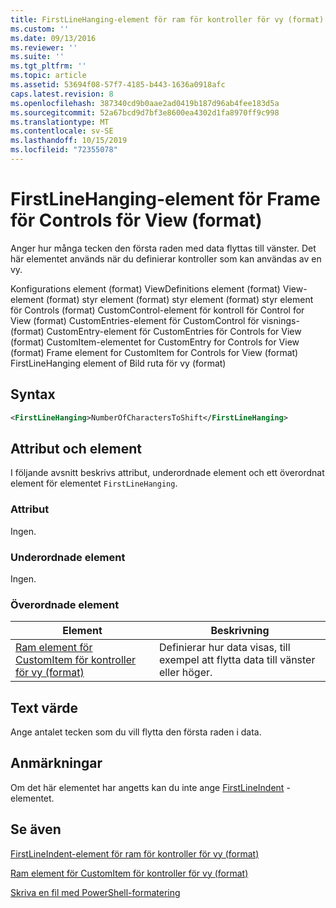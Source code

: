 ```yaml
---
title: FirstLineHanging-element för ram för kontroller för vy (format) | Microsoft Docs
ms.custom: ''
ms.date: 09/13/2016
ms.reviewer: ''
ms.suite: ''
ms.tgt_pltfrm: ''
ms.topic: article
ms.assetid: 53694f08-57f7-4185-b443-1636a0918afc
caps.latest.revision: 8
ms.openlocfilehash: 387340cd9b0aae2ad0419b187d96ab4fee183d5a
ms.sourcegitcommit: 52a67bcd9d7bf3e8600ea4302d1fa8970ff9c998
ms.translationtype: MT
ms.contentlocale: sv-SE
ms.lasthandoff: 10/15/2019
ms.locfileid: "72355078"
---
```

# <a name="firstlinehanging-element-for-frame-for-controls-for-view-format"></a>FirstLineHanging-element för Frame för Controls för View (format)

Anger hur många tecken den första raden med data flyttas till vänster. Det här elementet används när du definierar kontroller som kan användas av en vy.

Konfigurations element (format) ViewDefinitions element (format) View-element (format) styr element (format) styr element (format) styr element för Controls (format) CustomControl-element för kontroll för Control for View (format) CustomEntries-element för CustomControl för visnings-(format) CustomEntry-element för CustomEntries för Controls for View (format) CustomItem-elementet for CustomEntry for Controls for View (format) Frame element for CustomItem for Controls for View (format) FirstLineHanging element of Bild ruta för vy (format)

## <a name="syntax"></a>Syntax

```xml
<FirstLineHanging>NumberOfCharactersToShift</FirstLineHanging>
```

## <a name="attributes-and-elements"></a>Attribut och element

I följande avsnitt beskrivs attribut, underordnade element och ett överordnat element för elementet `FirstLineHanging`.

### <a name="attributes"></a>Attribut

Ingen.

### <a name="child-elements"></a>Underordnade element

Ingen.

### <a name="parent-elements"></a>Överordnade element

|Element|Beskrivning|
|-------------|-----------------|
|[Ram element för CustomItem för kontroller för vy (format)](./frame-element-for-customitem-for-controls-for-view-format.md)|Definierar hur data visas, till exempel att flytta data till vänster eller höger.|

## <a name="text-value"></a>Text värde

Ange antalet tecken som du vill flytta den första raden i data.

## <a name="remarks"></a>Anmärkningar

Om det här elementet har angetts kan du inte ange [FirstLineIndent](./firstlineindent-element-for-frame-for-controls-for-view-format.md) -elementet.

## <a name="see-also"></a>Se även

[FirstLineIndent-element för ram för kontroller för vy (format)](./firstlineindent-element-for-frame-for-controls-for-view-format.md)

[Ram element för CustomItem för kontroller för vy (format)](./frame-element-for-customitem-for-controls-for-view-format.md)

[Skriva en fil med PowerShell-formatering](./writing-a-powershell-formatting-file.md)
